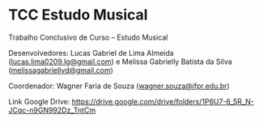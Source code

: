 # TCC Estudo Musical
Trabalho Conclusivo de Curso – Estudo Musical

Desenvolvedores: Lucas Gabriel de Lima Almeida (lucas.lima0209.lg@gmail.com) e Melissa Gabrielly Batista da Silva (melissagabriellyd@gmail.com)

Coordenador: Wagner Faria de Souza (wagner.souza@ifpr.edu.br)

Link Google Drive: https://drive.google.com/drive/folders/1P6U7-6_5R_N-JCqc-n9GN992Dz_TntCm
